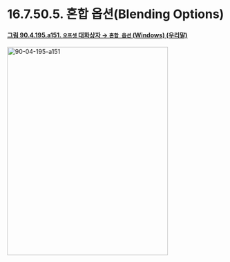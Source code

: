 # 16.7.50.5. 혼합 옵션(Blending Options)

<a id="90-04-195-a151"></a>

#### [그림 90.4.195.a151. `오프셋` 대화상자 → `혼합 옵션` (Windows) (우리말)](./90-04-0195-offset.md#90-04-195-a151)
<img width="372" height="482" alt="90-04-195-a151" src="https://github.com/user-attachments/assets/f9c94cb7-c737-41e9-ab86-37a8598b181d" />